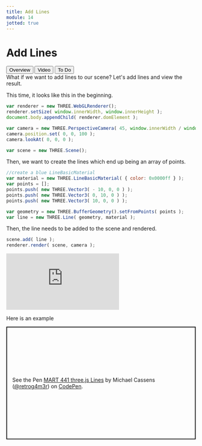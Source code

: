 ```yaml
---
title: Add Lines
module: 14
jotted: true
---
```


# Add Lines


<div class="tab">
  <button class="tablinks active" onclick="openTab(event, 'Overview')">Overview</button>
 <button class="tablinks" onclick="openTab(event, 'Video')">Video</button>
  <button class="tablinks" onclick="openTab(event, 'ToDo')">To Do</button>
  
</div>
<div id="Overview" class="tabcontent" style="display:block">
<div class="tabhtml" markdown="1">
What if we want to add lines to our scene?  Let's add lines and view the result.


This time, it looks like this in the beginning.

```js
var renderer = new THREE.WebGLRenderer();
renderer.setSize( window.innerWidth, window.innerHeight );
document.body.appendChild( renderer.domElement );

var camera = new THREE.PerspectiveCamera( 45, window.innerWidth / window.innerHeight, 1, 500 );
camera.position.set( 0, 0, 100 );
camera.lookAt( 0, 0, 0 );

var scene = new THREE.Scene();
```

Then, we want to create the lines which end up being an array of points.

```js
//create a blue LineBasicMaterial
var material = new THREE.LineBasicMaterial( { color: 0x0000ff } );
var points = [];
points.push( new THREE.Vector3( - 10, 0, 0 ) );
points.push( new THREE.Vector3( 0, 10, 0 ) );
points.push( new THREE.Vector3( 10, 0, 0 ) );

var geometry = new THREE.BufferGeometry().setFromPoints( points );
var line = new THREE.Line( geometry, material );
```

Then, the line needs to be added to the scene and rendered.

```js
scene.add( line );
renderer.render( scene, camera );
```

</div>
</div>
<div id="Video" class="tabcontent">
<div class="tabhtml" markdown="1">

<div class="embed-responsive embed-responsive-16by9"><iframe class="embed-responsive-item" src="https://www.youtube.com/embed/i6mzWo8YdCk" frameborder="0" allowfullscreen></iframe></div>

</div>
</div>
<div id="ToDo" class="tabcontent">
<div class="tabhtml" markdown="1">

Here is an example

<p class="codepen" data-height="600" data-default-tab="html,result" data-slug-hash="mdRRwrz" data-editable="true" data-user="retrog4m3r" style="height: 300px; box-sizing: border-box; display: flex; align-items: center; justify-content: center; border: 2px solid; margin: 1em 0; padding: 1em;">
  <span>See the Pen <a href="https://codepen.io/retrog4m3r/pen/mdRRwrz">
  MART 441 three.js Lines</a> by Michael Cassens (<a href="https://codepen.io/retrog4m3r">@retrog4m3r</a>)
  on <a href="https://codepen.io">CodePen</a>.</span>
</p>
<script async src="https://cpwebassets.codepen.io/assets/embed/ei.js"></script>
</div>
</div>
